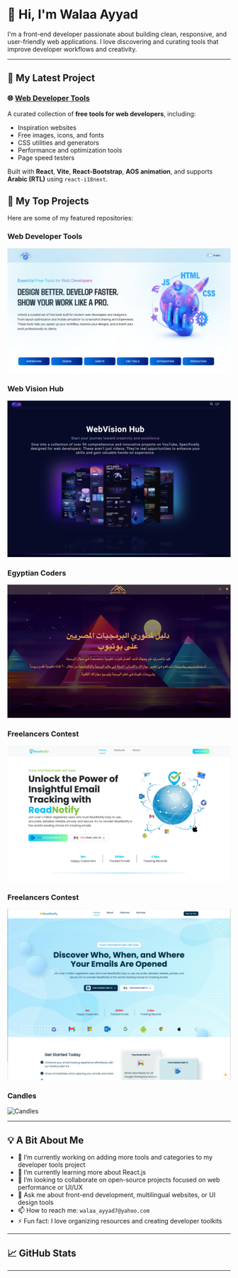 # 👋 Hi, I'm Walaa Ayyad

I'm a front-end developer passionate about building clean, responsive, and user-friendly web applications. I love discovering and curating tools that improve developer workflows and creativity.

---

## 🔧 My Latest Project

### 🌐 [Web Developer Tools](https://walaaayyad.github.io/webDeveloperTools/)

A curated collection of **free tools for web developers**, including:

- Inspiration websites
- Free images, icons, and fonts
- CSS utilities and generators
- Performance and optimization tools
- Page speed testers

Built with **React**, **Vite**, **React-Bootstrap**, **AOS animation**, and supports **Arabic (RTL)** using `react-i18next`.

## 📸 My Top Projects

Here are some of my featured repositories:

### Web Developer Tools
[![Web Developer Tools](repoImages/repo1.png)](https://github.com/walaaayyad/webDeveloperTools)

### Web Vision Hub
![Web Vision Hub](repoImages/repo2.png)

### Egyptian Coders
![Egyptian Coders](repoImages/repo3.png)

### Freelancers Contest
![Freelancers Contest](repoImages/repo4.png)

### Freelancers Contest
![Freelancers Contest](repoImages/repo5.png)

### Candles
![Candles](repoImages/devIcons.png)


---

## 💡 A Bit About Me

- 🔭 I’m currently working on adding more tools and categories to my developer tools project
- 🌱 I’m currently learning more about React.js
- 👯 I’m looking to collaborate on open-source projects focused on web performance or UI/UX
- 💬 Ask me about front-end development, multilingual websites, or UI design tools
- 📫 How to reach me: `walaa_ayyad7@yahoo.com` 
- ⚡ Fun fact: I love organizing resources and creating developer toolkits

---

## 📈 GitHub Stats

<!--
![Walaa's GitHub Stats](https://github-readme-stats.vercel.app/api?username=walaaayyad&show_icons=true&theme=radical)
-->

---
